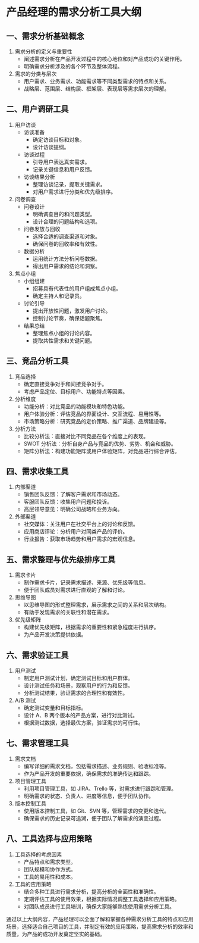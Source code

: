 # 产品经理的需求分析工具大纲

## 一、需求分析基础概念
1. 需求分析的定义与重要性
    - 阐述需求分析在产品开发过程中的核心地位和对产品成功的关键作用。
    - 明确需求分析涉及的各个环节及整体流程。
2. 需求的分类与层次
    - 用户需求、业务需求、功能需求等不同类型需求的特点和关系。
    - 战略层、范围层、结构层、框架层、表现层等需求层次的理解。

## 二、用户调研工具
1. 用户访谈
    - 访谈准备
        - 确定访谈目标和对象。
        - 设计访谈提纲。
    - 访谈过程
        - 引导用户表达真实需求。
        - 记录关键信息和用户反馈。
    - 访谈结果分析
        - 整理访谈记录，提取关键需求。
        - 对用户需求进行分类和优先级排序。
2. 问卷调查
    - 问卷设计
        - 明确调查目的和问题类型。
        - 设计合理的问题结构和选项。
    - 问卷发放与回收
        - 选择合适的调查渠道和对象。
        - 确保问卷的回收率和有效性。
    - 数据分析
        - 运用统计方法分析问卷数据。
        - 得出用户需求的结论和洞察。
3. 焦点小组
    - 小组组建
        - 招募具有代表性的用户组成焦点小组。
        - 确定主持人和记录员。
    - 讨论引导
        - 提出开放性问题，激发用户讨论。
        - 控制讨论节奏，确保话题聚焦。
    - 结果总结
        - 整理焦点小组的讨论内容。
        - 提取共性需求和关键问题。

## 三、竞品分析工具
1. 竞品选择
    - 确定直接竞争对手和间接竞争对手。
    - 考虑产品定位、目标用户、功能特点等因素。
2. 分析维度
    - 功能分析：对比竞品的功能模块和特色功能。
    - 用户体验分析：评估竞品的界面设计、交互流程、易用性等。
    - 市场策略分析：研究竞品的定价策略、推广渠道、品牌建设等。
3. 分析方法
    - 比较分析法：直接对比不同竞品在各个维度上的表现。
    - SWOT 分析法：分析自身产品与竞品的优势、劣势、机会和威胁。
    - 矩阵分析法：构建功能矩阵或用户体验矩阵，对竞品进行综合评估。

## 四、需求收集工具
1. 内部渠道
    - 销售团队反馈：了解客户需求和市场动态。
    - 客服团队反馈：收集用户问题和投诉。
    - 高层领导意见：明确公司战略和业务方向。
2. 外部渠道
    - 社交媒体：关注用户在社交平台上的讨论和反馈。
    - 应用商店评论：分析用户对同类产品的评价。
    - 行业报告：获取市场趋势和用户需求的宏观信息。

## 五、需求整理与优先级排序工具
1. 需求卡片
    - 制作需求卡片，记录需求描述、来源、优先级等信息。
    - 便于团队成员对需求进行直观的了解和讨论。
2. 思维导图
    - 以思维导图的形式整理需求，展示需求之间的关系和层次结构。
    - 有助于发现需求的关联性和潜在需求。
3. 优先级矩阵
    - 构建优先级矩阵，根据需求的重要性和紧急程度进行排序。
    - 为产品开发决策提供依据。

## 六、需求验证工具
1. 用户测试
    - 制定用户测试计划，确定测试目标和用户群体。
    - 设计测试任务和场景，观察用户的行为和反馈。
    - 分析测试结果，验证需求的合理性和有效性。
2. A/B 测试
    - 确定测试变量和目标指标。
    - 设计 A、B 两个版本的产品方案，进行对比测试。
    - 根据测试数据，选择最优方案，验证需求的可行性。

## 七、需求管理工具
1. 需求文档
    - 编写详细的需求文档，包括需求描述、业务规则、验收标准等。
    - 作为产品开发的重要依据，确保需求的准确传达和跟踪。
2. 项目管理工具
    - 利用项目管理工具，如 JIRA、Trello 等，对需求进行跟踪和管理。
    - 明确需求的状态、负责人、进度等信息，便于团队协作。
3. 版本控制工具
    - 使用版本控制工具，如 Git、SVN 等，管理需求的变更和迭代。
    - 确保需求的历史记录可追溯，便于团队了解需求的演变过程。

## 八、工具选择与应用策略
1. 工具选择的考虑因素
    - 产品特点和需求类型。
    - 团队规模和协作方式。
    - 工具的易用性和成本。
2. 工具的应用策略
    - 结合多种工具进行需求分析，提高分析的全面性和准确性。
    - 定期评估工具的使用效果，根据实际情况调整工具选择和应用策略。
    - 对团队成员进行工具培训，确保大家能够熟练使用需求分析工具。

通过以上大纲内容，产品经理可以全面了解和掌握各种需求分析工具的特点和应用场景，选择适合自己项目的工具，并制定有效的应用策略，提高需求分析的效率和质量，为产品的成功开发奠定坚实的基础。
